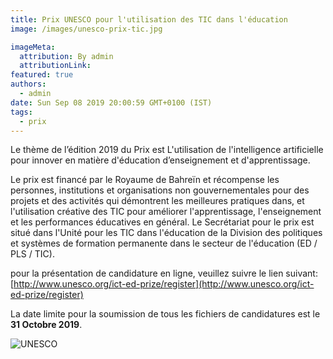 ```yaml
---
title: Prix UNESCO pour l'utilisation des TIC dans l'éducation
image: /images/unesco-prix-tic.jpg

imageMeta:
  attribution: By admin
  attributionLink:
featured: true
authors:
  - admin
date: Sun Sep 08 2019 20:00:59 GMT+0100 (IST)
tags:
  - prix
---
```


Le thème de l’édition 2019 du Prix est L'utilisation de l'intelligence artificielle pour innover en matière d'éducation   d’enseignement et d'apprentissage.

Le prix est financé par le Royaume de Bahreïn et récompense les personnes, institutions et organisations non gouvernementales pour des projets et des activités qui démontrent les meilleures pratiques dans, et l'utilisation créative des TIC pour améliorer l'apprentissage, l'enseignement et les performances éducatives en général. Le Secrétariat pour le prix est situé dans l'Unité pour les TIC dans l'éducation de la Division des politiques et systèmes de formation permanente dans le secteur de l'éducation (ED / PLS / TIC).

pour la présentation de candidature en ligne, veuillez suivre le lien suivant: [http://www.unesco.org/ict-ed-prize/register](http://www.unesco.org/ict-ed-prize/register)

La date limite pour la soumission de tous les fichiers de candidatures est le **31 Octobre 2019**.

![UNESCO ](/images/unesco-prix-tic-2019.jpg)
